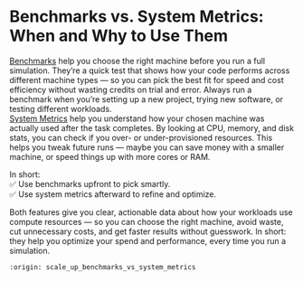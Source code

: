 # Benchmarks vs. System Metrics: When and Why to Use Them

[Benchmarks](https://inductiva.ai/guides/scale-up/benchmark/run-benchmarks) help you choose the right machine before you run a full simulation. They’re a quick test that shows how your code performs across different machine types — so you can pick the best fit for speed and cost efficiency without wasting credits on trial and error. Always run a benchmark when you’re setting up a new project, trying new software, or testing different workloads.  
[System Metrics](../scale-up/system-metrics) help you understand how your chosen machine was actually used after the task completes. By looking at CPU, memory, and disk stats, you can check if you over- or under-provisioned resources. This helps you tweak future runs — maybe you can save money with a smaller machine, or speed things up with more cores or RAM.

In short:  
 ✅ Use benchmarks upfront to pick smartly.  
 ✅ Use system metrics afterward to refine and optimize.

Both features give you clear, actionable data about how your workloads use compute resources — so you can choose the right machine, avoid waste, cut unnecessary costs, and get faster results without guesswork. In short: they help you optimize your spend and performance, every time you run a simulation.

```{banner_small}
:origin: scale_up_benchmarks_vs_system_metrics
```